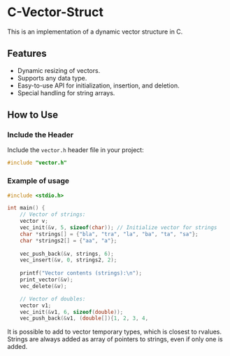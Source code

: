 # C-Vector-Struct

This is an implementation of a dynamic vector structure in C. 

## Features
- Dynamic resizing of vectors.
- Supports any data type.
- Easy-to-use API for initialization, insertion, and deletion.
- Special handling for string arrays.

## How to Use

### Include the Header

Include the `vector.h` header file in your project:

```c
#include "vector.h"
```
### Example of usage
```c
#include <stdio.h>

int main() {
    // Vector of strings:
    vector v;
    vec_init(&v, 5, sizeof(char)); // Initialize vector for strings
    char *strings[] = {"bla", "tra", "la", "ba", "ta", "sa"};
    char *strings2[] = {"aa", "a"};
    
    vec_push_back(&v, strings, 6); 
    vec_insert(&v, 0, strings2, 2);
    
    printf("Vector contents (strings):\n");
    print_vector(&v);
    vec_delete(&v);

    // Vector of doubles:
    vector v1;
    vec_init(&v1, 6, sizeof(double));
    vec_push_back(&v1, (double[]){1, 2, 3, 4, 

```
It is possible to add to vector temporary types, which is closest to rvalues. Strings are always added as array of pointers to strings, even if only one is added.








